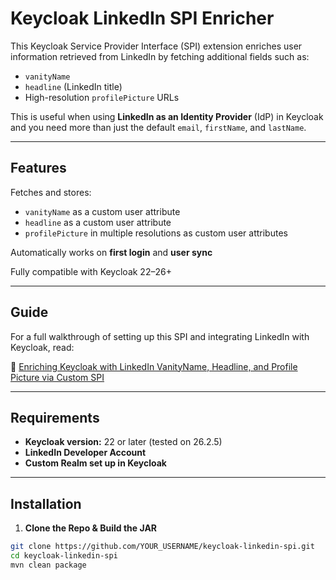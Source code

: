 # Keycloak LinkedIn SPI Enricher

This Keycloak Service Provider Interface (SPI) extension enriches user information retrieved from LinkedIn by fetching additional fields such as:

- `vanityName`
- `headline` (LinkedIn title)
- High-resolution `profilePicture` URLs

This is useful when using **LinkedIn as an Identity Provider** (IdP) in Keycloak and you need more than just the default `email`, `firstName`, and `lastName`.

---

## Features

Fetches and stores:

- `vanityName` as a custom user attribute  
- `headline` as a custom user attribute  
- `profilePicture` in multiple resolutions as custom user attributes

Automatically works on **first login** and **user sync**

Fully compatible with Keycloak 22–26+

---
## Guide

For a full walkthrough of setting up this SPI and integrating LinkedIn with Keycloak, read:

🔗 [Enriching Keycloak with LinkedIn VanityName, Headline, and Profile Picture via Custom SPI](https://dev.to/maradwan/enriching-keycloak-with-linkedin-vanityname-headline-profile-picture-via-custom-spi-g40)

---

## Requirements

- **Keycloak version:** 22 or later (tested on 26.2.5)
- **LinkedIn Developer Account**
- **Custom Realm set up in Keycloak**

---

## Installation

1. **Clone the Repo & Build the JAR**

```bash
git clone https://github.com/YOUR_USERNAME/keycloak-linkedin-spi.git
cd keycloak-linkedin-spi
mvn clean package

